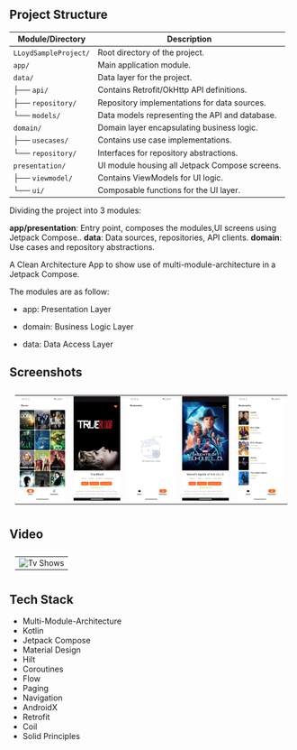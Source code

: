 ## Project Structure

| **Module/Directory**   | **Description**                                      |
|-------------------------|------------------------------------------------------|
| `LLoydSampleProject/`   | Root directory of the project.                       |
| `app/`                  | Main application module.                             |
| `data/`                 | Data layer for the project.                          |
| ├── `api/`              | Contains Retrofit/OkHttp API definitions.            |
| ├── `repository/`       | Repository implementations for data sources.         |
| └── `models/`           | Data models representing the API and database.       |
| `domain/`               | Domain layer encapsulating business logic.           |
| ├── `usecases/`         | Contains use case implementations.                   |
| └── `repository/`       | Interfaces for repository abstractions.              |
| `presentation/`         | UI module housing all Jetpack Compose screens.       |
| ├── `viewmodel/`        | Contains ViewModels for UI logic.                    |
| └── `ui/`               | Composable functions for the UI layer.               |


Dividing the project into 3 modules:

**app/presentation**: Entry point, composes the modules,UI screens using Jetpack Compose..
**data**: Data sources, repositories, API clients.
**domain**: Use cases and repository abstractions.

A Clean Architecture App to show use of multi-module-architecture in a Jetpack Compose.

The modules are as follow:

* app: Presentation Layer

* domain: Business Logic Layer

* data: Data Access Layer

## Screenshots

<table style="padding:10px">
	<tr>
    	<td align="center">
			<img src="assets/home.jpeg" alt="Tv Shows" width="300"/>
    	</td>
		<td align="center">
			<img src="assets/details.jpeg" alt="Show Details" width="300"/>
    	</td>
		<td align="center">
			<img src="assets/no_bookmarks.jpeg" alt="No Bookmarks" width="300"/>
    	</td>
        <td align="center">
			<img src="assets/details_bookmark.jpeg" alt="Show Details" width="300"/>
    	</td>
        <td align="center">
			<img src="assets/bookmarks.jpeg" alt="Bookmarks" width="300"/>
    	</td>
  	</tr>
</table>



## Video
<table style="padding:10px">
	<tr>
    	<td align="center">
			<img src="assets/tvshow_app.gif" alt="Tv Shows" width="300"/>
    	</td>
  	</tr>
</table>

## Tech Stack

* Multi-Module-Architecture
* Kotlin
* Jetpack Compose
* Material Design
* Hilt
* Coroutines
* Flow
* Paging
* Navigation
* AndroidX
* Retrofit
* Coil
* Solid Principles



